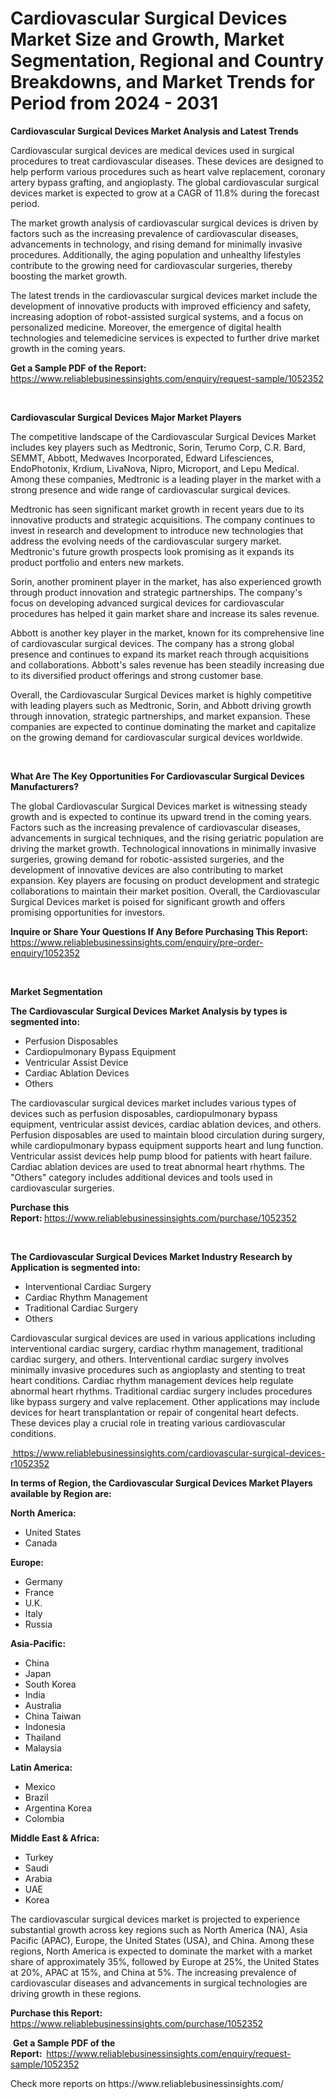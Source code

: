 <p><h1>Cardiovascular Surgical Devices Market Size and Growth, Market Segmentation, Regional and Country Breakdowns, and Market Trends for Period from 2024 -  2031</h1></p><p><strong>Cardiovascular Surgical Devices Market Analysis and Latest Trends</strong></p>
<p><p>Cardiovascular surgical devices are medical devices used in surgical procedures to treat cardiovascular diseases. These devices are designed to help perform various procedures such as heart valve replacement, coronary artery bypass grafting, and angioplasty. The global cardiovascular surgical devices market is expected to grow at a CAGR of 11.8% during the forecast period.</p><p>The market growth analysis of cardiovascular surgical devices is driven by factors such as the increasing prevalence of cardiovascular diseases, advancements in technology, and rising demand for minimally invasive procedures. Additionally, the aging population and unhealthy lifestyles contribute to the growing need for cardiovascular surgeries, thereby boosting the market growth.</p><p>The latest trends in the cardiovascular surgical devices market include the development of innovative products with improved efficiency and safety, increasing adoption of robot-assisted surgical systems, and a focus on personalized medicine. Moreover, the emergence of digital health technologies and telemedicine services is expected to further drive market growth in the coming years.</p></p>
<p><strong>Get a Sample PDF of the Report:&nbsp;</strong> <a href="https://www.reliablebusinessinsights.com/enquiry/request-sample/1052352">https://www.reliablebusinessinsights.com/enquiry/request-sample/1052352</a></p>
<p>&nbsp;</p>
<p><strong>Cardiovascular Surgical Devices Major Market Players</strong></p>
<p><p>The competitive landscape of the Cardiovascular Surgical Devices Market includes key players such as Medtronic, Sorin, Terumo Corp, C.R. Bard, SEMMT, Abbott, Medwaves Incorporated, Edward Lifesciences, EndoPhotonix, Krdium, LivaNova, Nipro, Microport, and Lepu Medical. Among these companies, Medtronic is a leading player in the market with a strong presence and wide range of cardiovascular surgical devices.</p><p>Medtronic has seen significant market growth in recent years due to its innovative products and strategic acquisitions. The company continues to invest in research and development to introduce new technologies that address the evolving needs of the cardiovascular surgery market. Medtronic's future growth prospects look promising as it expands its product portfolio and enters new markets.</p><p>Sorin, another prominent player in the market, has also experienced growth through product innovation and strategic partnerships. The company's focus on developing advanced surgical devices for cardiovascular procedures has helped it gain market share and increase its sales revenue.</p><p>Abbott is another key player in the market, known for its comprehensive line of cardiovascular surgical devices. The company has a strong global presence and continues to expand its market reach through acquisitions and collaborations. Abbott's sales revenue has been steadily increasing due to its diversified product offerings and strong customer base.</p><p>Overall, the Cardiovascular Surgical Devices market is highly competitive with leading players such as Medtronic, Sorin, and Abbott driving growth through innovation, strategic partnerships, and market expansion. These companies are expected to continue dominating the market and capitalize on the growing demand for cardiovascular surgical devices worldwide.</p></p>
<p>&nbsp;</p>
<p><strong>What Are The Key Opportunities For Cardiovascular Surgical Devices Manufacturers?</strong></p>
<p><p>The global Cardiovascular Surgical Devices market is witnessing steady growth and is expected to continue its upward trend in the coming years. Factors such as the increasing prevalence of cardiovascular diseases, advancements in surgical techniques, and the rising geriatric population are driving the market growth. Technological innovations in minimally invasive surgeries, growing demand for robotic-assisted surgeries, and the development of innovative devices are also contributing to market expansion. Key players are focusing on product development and strategic collaborations to maintain their market position. Overall, the Cardiovascular Surgical Devices market is poised for significant growth and offers promising opportunities for investors.</p></p>
<p><strong>Inquire or Share Your Questions If Any Before Purchasing This Report:</strong> <a href="https://www.reliablebusinessinsights.com/enquiry/pre-order-enquiry/1052352">https://www.reliablebusinessinsights.com/enquiry/pre-order-enquiry/1052352</a></p>
<p>&nbsp;</p>
<p><strong>Market Segmentation</strong></p>
<p><strong>The Cardiovascular Surgical Devices Market Analysis by types is segmented into:</strong></p>
<p><ul><li>Perfusion Disposables</li><li>Cardiopulmonary Bypass Equipment</li><li>Ventricular Assist Device</li><li>Cardiac Ablation Devices</li><li>Others</li></ul></p>
<p><p>The cardiovascular surgical devices market includes various types of devices such as perfusion disposables, cardiopulmonary bypass equipment, ventricular assist devices, cardiac ablation devices, and others. Perfusion disposables are used to maintain blood circulation during surgery, while cardiopulmonary bypass equipment supports heart and lung function. Ventricular assist devices help pump blood for patients with heart failure. Cardiac ablation devices are used to treat abnormal heart rhythms. The "Others" category includes additional devices and tools used in cardiovascular surgeries.</p></p>
<p><strong>Purchase this Report:&nbsp;</strong><a href="https://www.reliablebusinessinsights.com/purchase/1052352">https://www.reliablebusinessinsights.com/purchase/1052352</a></p>
<p>&nbsp;</p>
<p><strong>The Cardiovascular Surgical Devices Market Industry Research by Application is segmented into:</strong></p>
<p><ul><li>Interventional Cardiac Surgery</li><li>Cardiac Rhythm Management</li><li>Traditional Cardiac Surgery</li><li>Others</li></ul></p>
<p><p>Cardiovascular surgical devices are used in various applications including interventional cardiac surgery, cardiac rhythm management, traditional cardiac surgery, and others. Interventional cardiac surgery involves minimally invasive procedures such as angioplasty and stenting to treat heart conditions. Cardiac rhythm management devices help regulate abnormal heart rhythms. Traditional cardiac surgery includes procedures like bypass surgery and valve replacement. Other applications may include devices for heart transplantation or repair of congenital heart defects. These devices play a crucial role in treating various cardiovascular conditions.</p></p>
<p><a href="https://www.reliablebusinessinsights.com/cardiovascular-surgical-devices-r1052352">&nbsp;https://www.reliablebusinessinsights.com/cardiovascular-surgical-devices-r1052352</a></p>
<p><strong>In terms of Region, the Cardiovascular Surgical Devices Market Players available by Region are:</strong></p>
<p>
    <p> <strong> North America: </strong>
        <ul>
            <li>United States</li>
            <li>Canada</li>
        </ul>
        </p> 
    <p> <strong> Europe: </strong>
        <ul>
            <li>Germany</li>
            <li>France</li>
            <li>U.K.</li>
            <li>Italy</li>
            <li>Russia</li>
        </ul>
        </p> 
    <p> <strong> Asia-Pacific: </strong>
        <ul>
            <li>China</li>
            <li>Japan</li>
            <li>South Korea</li>
            <li>India</li>
            <li>Australia</li>
            <li>China Taiwan</li>
            <li>Indonesia</li>
            <li>Thailand</li>
            <li>Malaysia</li>
        </ul>
        </p> 
    <p> <strong> Latin America: </strong>
        <ul>
            <li>Mexico</li>
            <li>Brazil</li>
            <li>Argentina Korea</li>
            <li>Colombia</li>
        </ul>
        </p> 
    <p> <strong> Middle East & Africa: </strong>
        <ul>
            <li>Turkey</li>
            <li>Saudi</li>
            <li>Arabia</li>
            <li>UAE</li>
            <li>Korea</li>
        </ul>
    </p>
    </p>
<p><p>The cardiovascular surgical devices market is projected to experience substantial growth across key regions such as North America (NA), Asia Pacific (APAC), Europe, the United States (USA), and China. Among these regions, North America is expected to dominate the market with a market share of approximately 35%, followed by Europe at 25%, the United States at 20%, APAC at 15%, and China at 5%. The increasing prevalence of cardiovascular diseases and advancements in surgical technologies are driving growth in these regions.</p></p>
<p><strong>Purchase this Report: </strong><a href="https://www.reliablebusinessinsights.com/purchase/1052352">https://www.reliablebusinessinsights.com/purchase/1052352</a></p>
<p>&nbsp;<strong>Get a Sample PDF of the Report:&nbsp;&nbsp;</strong><a href="https://www.reliablebusinessinsights.com/enquiry/request-sample/1052352">https://www.reliablebusinessinsights.com/enquiry/request-sample/1052352</a></p>
<p><strong></strong></p>
<p>Check more reports on https://www.reliablebusinessinsights.com/</p>
